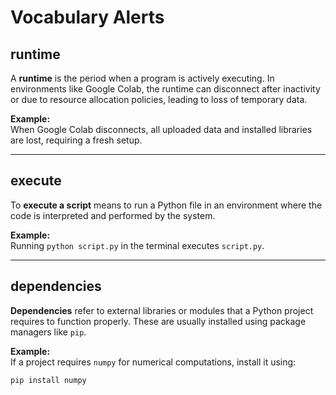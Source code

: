 # Vocabulary Alerts

## runtime
A **runtime** is the period when a program is actively executing. In environments like Google Colab, the runtime can disconnect after inactivity or due to resource allocation policies, leading to loss of temporary data.

**Example:**  
When Google Colab disconnects, all uploaded data and installed libraries are lost, requiring a fresh setup.

---

## execute
To **execute a script** means to run a Python file in an environment where the code is interpreted and performed by the system.

**Example:**  
Running `python script.py` in the terminal executes `script.py`.

---

## dependencies
**Dependencies** refer to external libraries or modules that a Python project requires to function properly. These are usually installed using package managers like `pip`.

**Example:**  
If a project requires `numpy` for numerical computations, install it using:

```bash
pip install numpy

